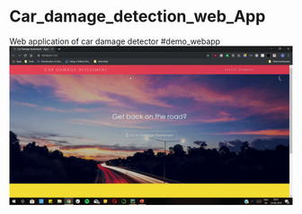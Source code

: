 # Car_damage_detection_web_App
 Web application of car damage detector
 #demo_webapp
 ![using a color picker](CarDamageDetectionAPP.gif)
